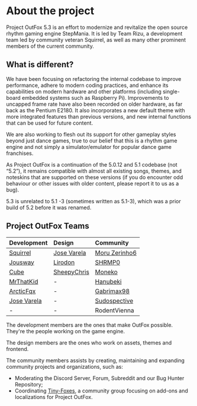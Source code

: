 # About the project
Project OutFox 5.3 is an effort to modernize and revitalize the open source rhythm gaming engine StepMania. It is led by Team Rizu, a development team led by community veteran Squirrel, as well as many other prominent members of the current community.

## What is different?

We have been focusing on refactoring the internal codebase to improve performance, adhere to modern coding practices, and enhance its capabilities on modern hardware and other platforms (including single-board embedded systems such as Raspberry Pi). Improvements to uncapped frame rate have also been recorded on older hardware, as far back as the Pentium E2180. It also incorporates a new default theme with more integrated features than previous versions, and new internal functions that can be used for future content.

We are also working to flesh out its support for other gameplay styles beyond just dance games, true to our belief that this is a rhythm game engine and not simply a simulator/emulator for popular dance game franchises.

As Project OutFox is a continuation of the 5.0.12 and 5.1 codebase (not “5.2”), it remains compatible with almost all existing songs, themes, and noteskins that are supported on these versions (if you do encounter odd behaviour or other issues with older content, please report it to us as a bug).

5.3 is unrelated to 5.1 -3 (sometimes written as 5.1-3), which was a prior build of 5.2 before it was renamed.

## Project OutFox Teams

Development | Design | Community
:------------ | :------------- | :------------
[Squirrel](https://github.com/Scraticus) | [Jose Varela](https://github.com/JoseVarelaP) | [Moru Zerinho6](https://github.com/moruzerinho6)
[Jousway](https://github.com/Jousway) | [Lirodon](https://github.com/ListenerJubatus) | [SHRMP0](https://github.com/SHRMP0)
[Cube](https://github.com/concubidated) | [SheepyChris](https://github.com/SheepyChris) | [Moneko](https://github.com/JustMoneko)
[MrThatKid](https://github.com/MrThatKid) | - | [Hanubeki](https://github.com/hanubeki)
[ArcticFqx](https://github.com/ArcticFqx) | - | [Gabrimax98](https://github.com/Gabrimax98)
[Jose Varela](https://github.com/JoseVarelaP) | - | [Sudospective](https://github.com/Sudospective)
- | - | RodentVienna

The development members are the ones that make OutFox possible. They're the people working on the game engine.

The design members are the ones who work on assets, themes and frontend.

The community members assists by creating, maintaining and expanding community projects and organizations, such as:

- Moderating the Discord Server, Forum, Subreddit and our Bug Hunter Repository;
- Coordinating [Tiny-Foxes](https://github.com/Tiny-Foxes), a community group focusing on add-ons and localizations for Project OutFox.